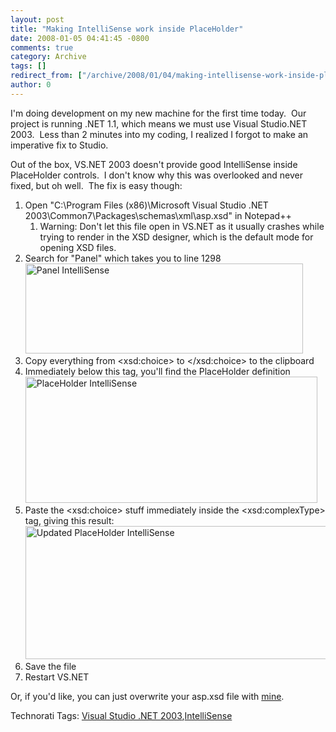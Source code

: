 ```yaml
---
layout: post
title: "Making IntelliSense work inside PlaceHolder"
date: 2008-01-05 04:41:45 -0800
comments: true
category: Archive
tags: []
redirect_from: ["/archive/2008/01/04/making-intellisense-work-inside-placeholder.aspx/"]
author: 0
---
```

<!-- more -->
<p>I'm doing development on my new machine for the first time today.  Our project is running .NET 1.1, which means we must use Visual Studio.NET 2003.  Less than 2 minutes into my coding, I realized I forgot to make an imperative fix to Studio.</p>  <p>Out of the box, VS.NET 2003 doesn't provide good IntelliSense inside PlaceHolder controls.  I don't know why this was overlooked and never fixed, but oh well.  The fix is easy though:</p>  <ol>   <li>Open "C:\Program Files (x86)\Microsoft Visual Studio .NET 2003\Common7\Packages\schemas\xml\asp.xsd" in Notepad++      <ol>       <li>Warning: Don't let this file open in VS.NET as it usually crashes while trying to render in the XSD designer, which is the default mode for opening XSD files. </li>     </ol>   </li>    <li>Search for "Panel" which takes you to line 1298      <br /><img style="border-top-width: 0px; border-left-width: 0px; border-bottom-width: 0px; border-right-width: 0px" height="144" alt="Panel IntelliSense" src="http://blog.jeffhandley.com/Images/PostImages/MakingIntelliSenseworkinsidePlaceHolder_122F4/image.png" width="444" border="0" /> </li>    <li>Copy everything from &lt;xsd:choice&gt; to &lt;/xsd:choice&gt; to the clipboard </li>    <li>Immediately below this tag, you'll find the PlaceHolder definition      <br /><img style="border-top-width: 0px; border-left-width: 0px; border-bottom-width: 0px; border-right-width: 0px" height="202" alt="PlaceHolder IntelliSense" src="http://blog.jeffhandley.com/Images/PostImages/MakingIntelliSenseworkinsidePlaceHolder_122F4/image_3.png" width="467" border="0" />   </li>    <li>Paste the &lt;xsd:choice&gt; stuff immediately inside the &lt;xsd:complexType&gt; tag, giving this result:      <br /><img style="border-right: 0px; border-top: 0px; border-left: 0px; border-bottom: 0px" height="213" alt="Updated PlaceHolder IntelliSense" src="http://blog.jeffhandley.com/Images/PostImages/MakingIntelliSenseworkinsidePlaceHolder_122F4/image_5.png" width="494" border="0" /> </li>    <li>Save the file </li>    <li>Restart VS.NET </li> </ol>  <p>Or, if you'd like, you can just overwrite your asp.xsd file with <a title="My updated asp.xsd file" href="http://blog.JeffHandley.com/Files/asp.xsd" rel="enclosure">mine</a>.</p>  <div class="wlWriterSmartContent" id="scid:0767317B-992E-4b12-91E0-4F059A8CECA8:26d6b8e7-8554-4d83-91a8-6f9ff610050d" style="padding-right: 0px; display: inline; padding-left: 0px; padding-bottom: 0px; margin: 0px; padding-top: 0px">Technorati Tags: <a href="http://technorati.com/tags/Visual%20Studio%20.NET%202003" rel="tag">Visual Studio .NET 2003</a>,<a href="http://technorati.com/tags/IntelliSense" rel="tag">IntelliSense</a></div>

